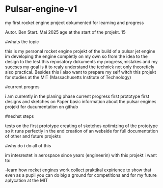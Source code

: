 # Pulsar-engine-v1
my first rocket engine project dokumented for learning and progress

Autor. Ben
Start. Mai 2025
age at the start of the projekt. 15

#whats the topic

this is my personal rocket engine projekt of the build of a pulsar jet engine im developing the engine completly on my own so from the idea to the design to the test.this reposatory dokuments my progress,mistakes and my succses
my goal is it to realy understand the technick not only theoreticly also practical. Besides this i also want to prepare my self witch this projekt for studies at the MIT (Massachusetts Institute of Technology)

#current progres

i am currently in the planing phase current progress
first prototype
first designs and sketches on Paper
basic information about the pulsar engines
projekt for ducumentation on github

#nechst steps

tests on the first prototype
creating of sketches
optimizing of the prototype so it runs perfectly in the end
creation of an webside for full documentation of other and future projekts

#why do i do all of this

im intesrestet in aerospace since years (engineerin) with this projekt i want to:

-learn how rocket engines work
collect praktikal expirience
to show that even as a pupil you can do big
a ground for competitions and for my future aplycation at the MIT

